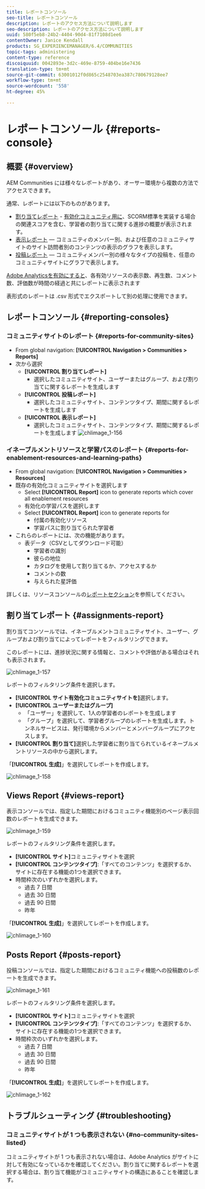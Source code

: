 ```yaml
---
title: レポートコンソール
seo-title: レポートコンソール
description: レポートのアクセス方法について説明します
seo-description: レポートのアクセス方法について説明します
uuid: 580f5eb8-24b2-4404-90d4-81f7108d1ee6
contentOwner: Janice Kendall
products: SG_EXPERIENCEMANAGER/6.4/COMMUNITIES
topic-tags: administering
content-type: reference
discoiquuid: 0042893e-3d2c-469e-8759-404be16e7436
translation-type: tm+mt
source-git-commit: 63001012f0d865c2548703ea387c780679128ee7
workflow-type: tm+mt
source-wordcount: '558'
ht-degree: 45%

---
```



# レポートコンソール {#reports-console}

## 概要 {#overview}

AEM Communities には様々なレポートがあり、オーサー環境から複数の方法でアクセスできます。

通常、レポートには以下のものがあります。

* [割り当てレポート](#assignments-report) - [有効化コミュニティ用に](overview.md#enablement-community)、SCORM標準を実装する場合の関連スコアを含む、学習者の割り当てに関する進捗の概要が表示されます。
* [表示レポート](#views-report) — コミュニティのメンバー別、および任意のコミュニティサイトのサイト訪問者別のコンテンツの表示のグラフを表示します。
* [投稿レポート](#posts-report) — コミュニティメンバー別の様々なタイプの投稿を、任意のコミュニティサイトにグラフで表示します。

[Adobe Analyticsを有効にすると](sites-console.md#analytics)、各有効リソースの表示数、再生数、コメント数、評価数が時間の経過と共にレポートに表示されます

表形式のレポートは .csv 形式でエクスポートして別の処理に使用できます。

## レポートコンソール {#reporting-consoles}

### コミュニティサイトのレポート {#reports-for-community-sites}

* From global navigation: **[!UICONTROL Navigation > Communities > Reports]**
* 次から選択
   * **[!UICONTROL 割り当てレポート]**
      * 選択したコミュニティサイト、ユーザーまたはグループ、および割り当てに関するレポートを生成します
   * **[!UICONTROL 投稿レポート]**
      * 選択したコミュニティサイト、コンテンツタイプ、期間に関するレポートを生成します
   * **[!UICONTROL 表示レポート]**
      * 選択したコミュニティサイト、コンテンツタイプ、期間に関するレポートを生成します
         ![chlimage_1-156](assets/chlimage_1-156.png)

### イネーブルメントリソースと学習パスのレポート {#reports-for-enablement-resources-and-learning-paths}

* From global navigation: **[!UICONTROL Navigation > Communities > Resources]**
* 既存の有効化コミュニティサイトを選択します
   * Select **[!UICONTROL Report]** icon to generate reports which cover all enablement resources
   * 有効化の学習パスを選択します
   * Select **[!UICONTROL Report]** icon to generate reports for
      * 付属の有効化リソース
      * 学習パスに割り当てられた学習者
* これらのレポートには、次の機能があります。
   * 表データ（CSVとしてダウンロード可能）
      * 学習者の識別
      * 彼らの地位
      * カタログを使用して割り当てるか、アクセスするか
      * コメントの数
      * 与えられた星評価

詳しくは、リソースコンソールの[レポートセクション](resources.md#report)を参照してください。

## 割り当てレポート {#assignments-report}

割り当てコンソールでは、イネーブルメントコミュニティサイト、ユーザー、グループおよび割り当てによってレポートをフィルタリングできます。

このレポートには、進捗状況に関する情報と、コメントや評価がある場合はそれも表示されます。

![chlimage_1-157](assets/chlimage_1-157.png)

レポートのフィルタリング条件を選択します。

* **[!UICONTROL サイト有効化コミュニティサイトを]**&#x200B;選択します。
* **[!UICONTROL ユーザーまたはグループ]**
   * 「ユーザー」を選択して、1人の学習者のレポートを生成します
   * 「グループ」を選択して、学習者グループのレポートを生成します。トンネルサービスは、発行環境からメンバーとメンバーグループにアクセスします。
* **[!UICONTROL 割り当て]**&#x200B;選択した学習者に割り当てられているイネーブルメントリソースの中から選択します。

「**[!UICONTROL 生成]**」を選択してレポートを作成します。

![chlimage_1-158](assets/chlimage_1-158.png)

## Views Report {#views-report}

表示コンソールでは、指定した期間におけるコミュニティ機能別のページ表示回数のレポートを生成できます。

![chlimage_1-159](assets/chlimage_1-159.png)

レポートのフィルタリング条件を選択します。

* **[!UICONTROL サイト]**&#x200B;コミュニティサイトを選択
* **[!UICONTROL コンテンツタイプ]**:「すべてのコンテンツ」を選択するか、サイトに存在する機能の1つを選択できます。
* 時間枠次のいずれかを選択します。
   * 過去 7 日間
   * 過去 30 日間
   * 過去 90 日間
   * 昨年

「**[!UICONTROL 生成]**」を選択してレポートを作成します。

![chlimage_1-160](assets/chlimage_1-160.png)

## Posts Report {#posts-report}

投稿コンソールでは、指定した期間におけるコミュニティ機能への投稿数のレポートを生成できます。

![chlimage_1-161](assets/chlimage_1-161.png)

レポートのフィルタリング条件を選択します。

* **[!UICONTROL サイト]**&#x200B;コミュニティサイトを選択
* **[!UICONTROL コンテンツタイプ]**:「すべてのコンテンツ」を選択するか、サイトに存在する機能の1つを選択できます。
* 時間枠次のいずれかを選択します。
   * 過去 7 日間
   * 過去 30 日間
   * 過去 90 日間
   * 昨年

「**[!UICONTROL 生成]**」を選択してレポートを作成します。

![chlimage_1-162](assets/chlimage_1-162.png)

## トラブルシューティング {#troubleshooting}

### コミュニティサイトが 1 つも表示されない {#no-community-sites-listed}

コミュニティサイトが 1 つも表示されない場合は、Adobe Analytics がサイトに対して有効になっているかを確認してください。割り当てに関するレポートを選択する場合は、割り当て機能がコミュニティサイトの構造にあることを確認します。
